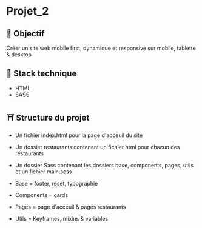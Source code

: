 # Projet_2 

## 🎯 Objectif

Créer un site web mobile first, dynamique et responsive sur mobile, tablette & desktop

## 🔧 Stack technique

- HTML
- SASS

## ⛩️ Structure du projet

- Un fichier index.html pour la page d'acceuil du site
- Un dossier restaurants contenant un fichier html pour chacun des restaurants
- Un dossier Sass contenant les dossiers base, components, pages, utils et un fichier main.scss

- Base = footer, reset, typographie
- Components = cards
- Pages = page d'acceuil & pages restaurants
- Utils = Keyframes, mixins & variables

